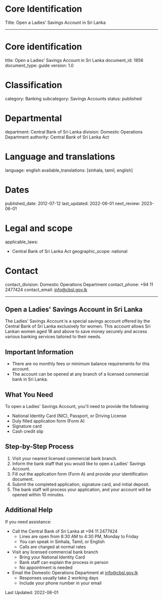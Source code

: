 # Core Identification
Title: Open a Ladies' Savings Account in Sri Lanka

---
# Core identification
title: Open a Ladies' Savings Account in Sri Lanka
document_id: 1856
document_type: guide
version: 1.0

# Classification
category: Banking
subcategory: Savings Accounts
status: published

# Departmental
department: Central Bank of Sri Lanka
division: Domestic Operations Department
authority: Central Bank of Sri Lanka Act

# Language and translations
language: english
available_translations: [sinhala, tamil, english]

# Dates
published_date: 2012-07-12
last_updated: 2022-06-01
next_review: 2023-06-01

# Legal and scope
applicable_laws:
 - Central Bank of Sri Lanka Act
geographic_scope: national

# Contact
contact_division: Domestic Operations Department
contact_phone: +94 11 2477424
contact_email: info@cbsl.gov.lk

---

## Open a Ladies' Savings Account in Sri Lanka

The Ladies' Savings Account is a special savings account offered by the Central Bank of Sri Lanka exclusively for women. This account allows Sri Lankan women aged 18 and above to save money securely and access various banking services tailored to their needs.

## Important Information

- There are no monthly fees or minimum balance requirements for this account.
- The account can be opened at any branch of a licensed commercial bank in Sri Lanka.

## What You Need

To open a Ladies' Savings Account, you'll need to provide the following:

- National Identity Card (NIC), Passport, or Driving License
- Duly filled application form (Form A)
- Signature card
- Cash credit slip

## Step-by-Step Process

1. Visit your nearest licensed commercial bank branch.
2. Inform the bank staff that you would like to open a Ladies' Savings Account.
3. Fill out the application form (Form A) and provide your identification document.
4. Submit the completed application, signature card, and initial deposit.
5. The bank staff will process your application, and your account will be opened within 10 minutes.

## Additional Help

If you need assistance:

- Call the Central Bank of Sri Lanka at +94 11 2477424
    - Lines are open from 8:30 AM to 4:30 PM, Monday to Friday
    - You can speak in Sinhala, Tamil, or English
    - Calls are charged at normal rates
- Visit any licensed commercial bank branch
    - Bring your National Identity Card
    - Bank staff can explain the process in person
    - No appointment is needed
- Email the Domestic Operations Department at info@cbsl.gov.lk
    - Responses usually take 2 working days
    - Include your phone number in your email

Last Updated: 2022-06-01